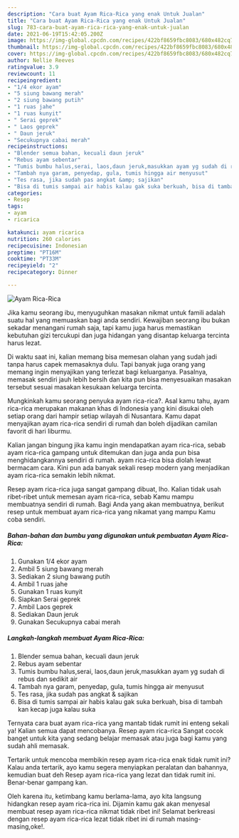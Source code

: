 ```yaml
---
description: "Cara buat Ayam Rica-Rica yang enak Untuk Jualan"
title: "Cara buat Ayam Rica-Rica yang enak Untuk Jualan"
slug: 783-cara-buat-ayam-rica-rica-yang-enak-untuk-jualan
date: 2021-06-19T15:42:05.200Z
image: https://img-global.cpcdn.com/recipes/422bf8659fbc8083/680x482cq70/ayam-rica-rica-foto-resep-utama.jpg
thumbnail: https://img-global.cpcdn.com/recipes/422bf8659fbc8083/680x482cq70/ayam-rica-rica-foto-resep-utama.jpg
cover: https://img-global.cpcdn.com/recipes/422bf8659fbc8083/680x482cq70/ayam-rica-rica-foto-resep-utama.jpg
author: Nellie Reeves
ratingvalue: 3.9
reviewcount: 11
recipeingredient:
- "1/4 ekor ayam"
- "5 siung bawang merah"
- "2 siung bawang putih"
- "1 ruas jahe"
- "1 ruas kunyit"
- " Serai geprek"
- " Laos geprek"
- " Daun jeruk"
- "Secukupnya cabai merah"
recipeinstructions:
- "Blender semua bahan, kecuali daun jeruk"
- "Rebus ayam sebentar"
- "Tumis bumbu halus,serai, laos,daun jeruk,masukkan ayam yg sudah di rebus dan sedikit air"
- "Tambah nya garam, penyedap, gula, tumis hingga air menyusut"
- "Tes rasa, jika sudah pas angkat &amp; sajikan"
- "Bisa di tumis sampai air habis kalau gak suka berkuah, bisa di tambah kan kecap juga kalau suka"
categories:
- Resep
tags:
- ayam
- ricarica

katakunci: ayam ricarica 
nutrition: 260 calories
recipecuisine: Indonesian
preptime: "PT16M"
cooktime: "PT33M"
recipeyield: "2"
recipecategory: Dinner

---
```



![Ayam Rica-Rica](https://img-global.cpcdn.com/recipes/422bf8659fbc8083/680x482cq70/ayam-rica-rica-foto-resep-utama.jpg)

Jika kamu seorang ibu, menyuguhkan masakan nikmat untuk famili adalah suatu hal yang memuaskan bagi anda sendiri. Kewajiban seorang ibu bukan sekadar menangani rumah saja, tapi kamu juga harus memastikan kebutuhan gizi tercukupi dan juga hidangan yang disantap keluarga tercinta harus lezat.

Di waktu  saat ini, kalian memang bisa memesan olahan yang sudah jadi tanpa harus capek memasaknya dulu. Tapi banyak juga orang yang memang ingin menyajikan yang terlezat bagi keluarganya. Pasalnya, memasak sendiri jauh lebih bersih dan kita pun bisa menyesuaikan masakan tersebut sesuai masakan kesukaan keluarga tercinta. 



Mungkinkah kamu seorang penyuka ayam rica-rica?. Asal kamu tahu, ayam rica-rica merupakan makanan khas di Indonesia yang kini disukai oleh setiap orang dari hampir setiap wilayah di Nusantara. Kamu dapat menyajikan ayam rica-rica sendiri di rumah dan boleh dijadikan camilan favorit di hari liburmu.

Kalian jangan bingung jika kamu ingin mendapatkan ayam rica-rica, sebab ayam rica-rica gampang untuk ditemukan dan juga anda pun bisa menghidangkannya sendiri di rumah. ayam rica-rica bisa diolah lewat bermacam cara. Kini pun ada banyak sekali resep modern yang menjadikan ayam rica-rica semakin lebih nikmat.

Resep ayam rica-rica juga sangat gampang dibuat, lho. Kalian tidak usah ribet-ribet untuk memesan ayam rica-rica, sebab Kamu mampu membuatnya sendiri di rumah. Bagi Anda yang akan membuatnya, berikut resep untuk membuat ayam rica-rica yang nikamat yang mampu Kamu coba sendiri.

<!--inarticleads1-->

##### Bahan-bahan dan bumbu yang digunakan untuk pembuatan Ayam Rica-Rica:

1. Gunakan 1/4 ekor ayam
1. Ambil 5 siung bawang merah
1. Sediakan 2 siung bawang putih
1. Ambil 1 ruas jahe
1. Gunakan 1 ruas kunyit
1. Siapkan  Serai geprek
1. Ambil  Laos geprek
1. Sediakan  Daun jeruk
1. Gunakan Secukupnya cabai merah




<!--inarticleads2-->

##### Langkah-langkah membuat Ayam Rica-Rica:

1. Blender semua bahan, kecuali daun jeruk
1. Rebus ayam sebentar
1. Tumis bumbu halus,serai, laos,daun jeruk,masukkan ayam yg sudah di rebus dan sedikit air
1. Tambah nya garam, penyedap, gula, tumis hingga air menyusut
1. Tes rasa, jika sudah pas angkat &amp; sajikan
1. Bisa di tumis sampai air habis kalau gak suka berkuah, bisa di tambah kan kecap juga kalau suka




Ternyata cara buat ayam rica-rica yang mantab tidak rumit ini enteng sekali ya! Kalian semua dapat mencobanya. Resep ayam rica-rica Sangat cocok banget untuk kita yang sedang belajar memasak atau juga bagi kamu yang sudah ahli memasak.

Tertarik untuk mencoba membikin resep ayam rica-rica enak tidak rumit ini? Kalau anda tertarik, ayo kamu segera menyiapkan peralatan dan bahannya, kemudian buat deh Resep ayam rica-rica yang lezat dan tidak rumit ini. Benar-benar gampang kan. 

Oleh karena itu, ketimbang kamu berlama-lama, ayo kita langsung hidangkan resep ayam rica-rica ini. Dijamin kamu gak akan menyesal membuat resep ayam rica-rica nikmat tidak ribet ini! Selamat berkreasi dengan resep ayam rica-rica lezat tidak ribet ini di rumah masing-masing,oke!.

